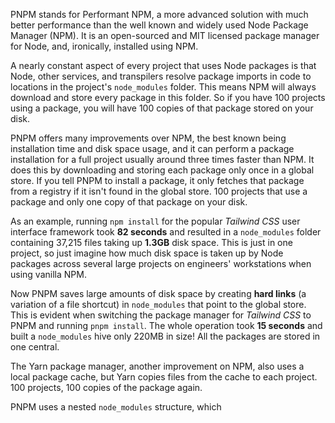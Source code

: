 PNPM stands for Performant NPM, a more advanced solution with much better performance than the well known and widely used Node Package Manager (NPM). It is an open-sourced and MIT licensed package manager for Node, and, ironically, installed using NPM.

A nearly constant aspect of every project that uses Node packages is that Node, other services, and transpilers resolve package imports in code to locations in the project's `node_modules` folder. This means NPM will always download and store every package in this folder. So if you have 100 projects using a package, you will have 100 copies of that package stored on your disk. 

PNPM offers many improvements over NPM, the best known being installation time and disk space usage, and it can perform a package installation for a full project usually around three times faster than NPM. It does this by downloading and storing each package only once in a global store. If you tell PNPM to install a package, it only fetches that package from a registry if it isn't found in the global store. 100 projects that use a package and only one copy of that package on your disk.

As an example, running `npm install` for the popular *Tailwind CSS* user interface  framework took **82 seconds** and resulted in a `node_modules` folder containing 37,215 files taking up **1.3GB** disk space. This is just in one project, so just imagine how much disk space is taken up by Node packages across several large projects on engineers' workstations when using vanilla NPM.

Now PNPM saves large amounts of disk space by creating **hard links** (a variation of a file shortcut) in `node_modules` that point to the global store. This is evident when switching the package manager for *Tailwind CSS* to PNPM and running `pnpm install`. The whole operation took **15 seconds** and built a `node_modules` hive only 220MB in size! All the packages are stored in one central.

The Yarn package manager, another improvement on NPM, also uses a local package cache, but Yarn copies files from the cache to each project. 100 projects, 100 copies of the package again.

PNPM uses a nested `node_modules` structure, which 


